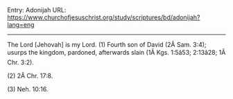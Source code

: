 Entry: Adonijah
URL: https://www.churchofjesuschrist.org/study/scriptures/bd/adonijah?lang=eng

---

The Lord [Jehovah] is my Lord. (1) Fourth son of David (2Â Sam. 3:4); usurps the kingdom, pardoned, afterwards slain (1Â Kgs. 1:5â53; 2:13â28; 1Â Chr. 3:2).

(2) 2Â Chr. 17:8.

(3) Neh. 10:16.
